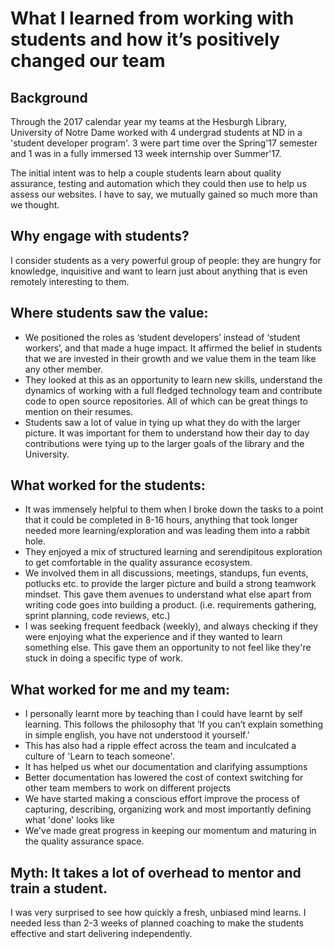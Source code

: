 # What I learned from working with students and how it’s positively changed our team

## Background
Through the 2017 calendar year my teams at the Hesburgh Library, University of Notre Dame worked with 4 undergrad students at ND in a 'student developer program'. 3 were part time over the Spring'17 semester and 1 was in a fully immersed 13 week internship over Summer'17.  

The initial intent was to help a couple students learn about quality assurance, testing and automation which they could then use to help us assess our websites. I have to say, we mutually gained so much more than we thought.

## Why engage with students?
I consider students as a very powerful group of people: they are hungry for knowledge, inquisitive and want to learn just about anything that is even remotely interesting to them.

## Where students saw the value:
* We positioned the roles as ‘student developers’ instead of ‘student workers’, and that made a huge impact. It affirmed the belief in students that we are invested in their growth and we value them in the team like any other member.
* They looked at this as an opportunity to learn new skills, understand the dynamics of working with a full fledged technology team and contribute code to open source repositories. All of which can be great things to mention on their resumes.
* Students saw a lot of value in tying up what they do with the larger picture. It was important for them to understand how their day to day contributions were tying up to the larger goals of the library and the University.

## What worked for the students:
* It was immensely helpful to them when I broke down the tasks to a point that it could be completed in 8-16 hours, anything that took longer needed more learning/exploration and was leading them into a rabbit hole.
* They enjoyed a mix of structured learning and serendipitous exploration to get comfortable in the quality assurance ecosystem.
* We involved them in all discussions, meetings, standups, fun events, potlucks etc. to provide the larger picture and build a strong teamwork mindset. This gave them avenues to understand what else apart from writing code goes into building a product. (i.e. requirements gathering, sprint planning, code reviews, etc.)
* I was seeking frequent feedback (weekly), and always checking if they were enjoying what the experience and if they wanted to learn something else. This gave them an opportunity to not feel like they're stuck in doing a specific type of work.

## What worked for me and my team:
* I personally learnt more by teaching than I could have learnt by self learning. This follows the philosophy that ‘If you can’t explain something in simple english, you have not understood it yourself.’
* This has also had a ripple effect across the team and inculcated a culture of 'Learn to teach someone'.
* It has helped us whet our documentation and clarifying assumptions
* Better documentation has lowered the cost of context switching for other team members to work on different projects
* We have started making a conscious effort improve the process of capturing, describing,  organizing work and most importantly defining what 'done' looks like
* We've made great progress in keeping our momentum and maturing in the quality assurance space.

## Myth: It takes a lot of overhead to mentor and train a student.
I was very surprised to see how quickly a fresh, unbiased mind learns. I needed less than 2-3 weeks of planned coaching to make the students effective and start delivering independently.
